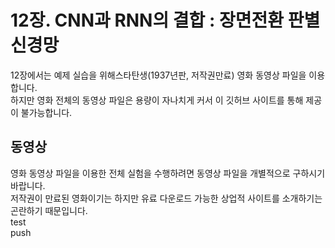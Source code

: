 # 12장. CNN과 RNN의 결합 : 장면전환 판별 신경망
12장에서는 예제 실습을 위해스타탄생(1937년판, 저작권만료) 영화 동영상 파일을 이용합니다.<br/>
하지만 영화 전체의 동영상 파일은 용량이 자나치게 커서 이 깃허브 사이트를 통해 제공이 불가능합니다.

## 동영상
영화 동영상 파일을 이용한 전체 실험을 수행하려면 동영상 파일을 개별적으로 구하시기 바랍니다.<br/>
저작권이 만료된 영화이기는 하지만 유료 다운로드 가능한 상업적 사이트를 소개하기는 곤란하기 때문입니다.<br/>
test  
push  
